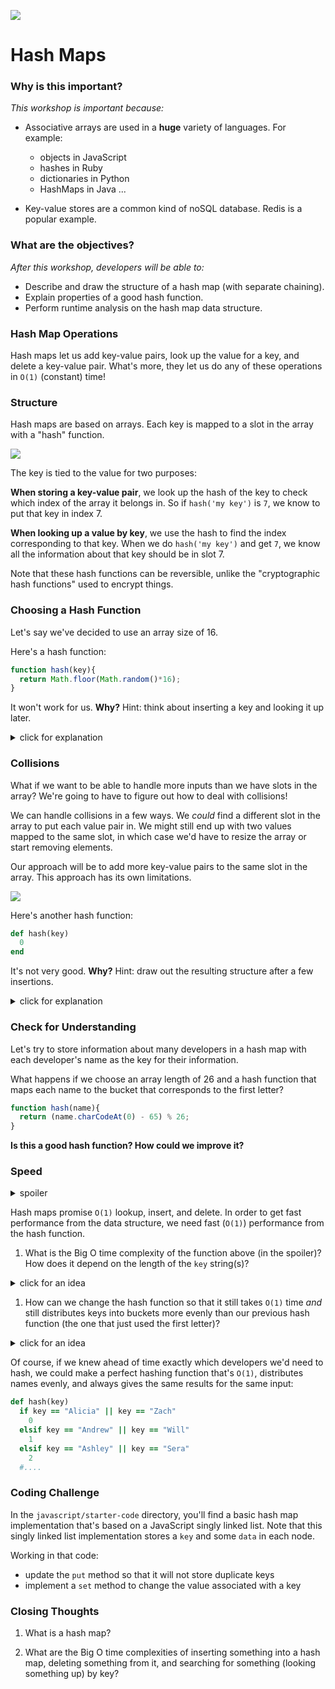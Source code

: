 <!--
Creator: WDI Team (Justin)
Last edited by: Brianna
Location: SF
-->

![](https://ga-dash.s3.amazonaws.com/production/assets/logo-9f88ae6c9c3871690e33280fcf557f33.png)

# Hash Maps

### Why is this important?
<!-- framing the "why" in big-picture/real world examples -->
*This workshop is important because:*

- Associative arrays are used in a **huge** variety of languages. For example:  
   - objects in JavaScript  
   - hashes in Ruby  
   - dictionaries in Python  
   - HashMaps in Java ...

- Key-value stores are a common kind of noSQL database. Redis is a popular example.


### What are the objectives?
<!-- specific/measurable goal for students to achieve -->
*After this workshop, developers will be able to:*

- Describe and draw the structure of a hash map (with separate chaining).
- Explain properties of a good hash function.
- Perform runtime analysis on the hash map data structure.


### Hash Map Operations

Hash maps let us add key-value pairs, look up the value for a key, and delete a key-value pair.  What's more, they let us do any of these operations in `O(1)` (constant) time!


### Structure

Hash maps are based on arrays. Each key is mapped to a slot in the array with a "hash" function.

![](https://upload.wikimedia.org/wikipedia/commons/7/7d/Hash_table_3_1_1_0_1_0_0_SP.svg)


The key is tied to the value for two purposes:

**When storing a key-value pair**, we look up the hash of the key to check which index of the array it belongs in.  So if `hash('my key')` is `7`, we know to put that key in index 7.  

**When looking up a value by key**, we use the hash to find the index corresponding to that key.   When we do `hash('my key')` and get `7`, we know all the information about that key should be in slot 7.

Note that these hash functions can be reversible, unlike the "cryptographic hash functions" used to encrypt things.


### Choosing a Hash Function

Let's say we've decided to use an array size of 16.


Here's a hash function:

```js
function hash(key){
  return Math.floor(Math.random()*16);
}
```

It won't work for us.  **Why?**  Hint: think about inserting a key and looking it up later.

<details>
  <summary>click for explanation</summary>
  We need to be able to look up values by their keys, so the function has to send us to the same bucket every time we give it a particular key.
</details>


### Collisions


What if we want to be able to handle more inputs than we have slots in the array?  We're going to have to figure out how to deal with collisions!

We can handle collisions in a few ways.  We _could_ find a different slot in the array to put each value pair in. We might still end up with two values mapped to the same slot, in which case we'd have to resize the array or start removing elements.  

Our approach will be to add more key-value pairs to the same slot in the array.  This approach has its own limitations.

![](https://upload.wikimedia.org/wikipedia/commons/d/d0/Hash_table_5_0_1_1_1_1_1_LL.svg)



Here's another hash function:

```ruby
def hash(key)
  0
end
```

It's not very good.  **Why?** Hint: draw out the resulting structure after a few insertions.

<details>
  <summary>click for explanation</summary>
  This hash function sends all keys to the first bucket. We basically end up with a linked list!
</details>


### Check for Understanding

Let's try to store information about many developers in a hash map with each  developer's name as the key for their information.

What happens if we choose an array length of 26 and a hash function that maps each name to the bucket that corresponds to the first letter?

```js
function hash(name){
  return (name.charCodeAt(0) - 65) % 26;
}
```

**Is this a good hash function?  How could we improve it?**


### Speed

<details><summary>spoiler</summary>
You might think of improving this hash function by using more than the first letter of the string so that we have fewer collisions.

```js
function hash(key, arrayLength) {
  arrayLength = arrayLength || 13;
  return key
    .split('').map(function (letter){
      return letter.charCodeAt();
    })
    .reduce(function(prev, curr) {
      return prev + curr;
    }) % arrayLength;
};
```
</details>

Hash maps promise `O(1)` lookup, insert, and delete.  In order to get fast performance from the data structure, we need fast (`O(1)`) performance from the hash function.

1. What is the Big O time complexity of the function above (in the spoiler)? How does it depend on the length of the `key` string(s)?

<details><summary>click for an idea</summary>
The `split`, `map`, and `reduce` functions are taking an action on each letter of the key.  If we say `n` is the length of the longest key string, then that means this hash function is at least `O(n)`.  That's not compatible with the `O(1)` insertion, lookup, and delete that a hash map promises.
</details>

1. How can we change the hash function so that it still takes `O(1)` time *and* still distributes keys into buckets more evenly than our previous hash function (the one that just used the first letter)?

<details><summary>click for an idea</summary>
Looking at some [data](http://home.uchicago.edu/~jsfalk/misc/baby_names/), we can see there are pretty skewed percentages for just the first or last letter of a name, so using multiple letters seems like a decent idea. But using a variable number of letters based on the length of the string takes our time above `O(1)`.  A potential middle ground is choosing to use the first 2 or 3 letters.  

On the other hand, we could just say that all our keys will be below a certain number of characters - maybe 32 character is a reasonable limit for a first name. Then our `O(n)` from above is actually capped at `O(32)`, which is the same as `O(1)`. Setting a limit on the variable length turns it into a constant for this big O analysis.

Because of how computers store data in binary format, we can also reduce the time it takes to run `%` by choosing an array length that's a power of 2. This doesn't affect the big O analysis, and in fact its practical effect is quite small.
</details>

Of course, if we knew ahead of time exactly which developers we'd need to hash, we could make a perfect hashing function that's `O(1)`, distributes names evenly, and always gives the same results for the same input:

```rb
def hash(key)
  if key == "Alicia" || key == "Zach"
    0
  elsif key == "Andrew" || key == "Will"
    1
  elsif key == "Ashley" || key == "Sera"
    2
  #....
```


### Coding Challenge


In the `javascript/starter-code` directory, you'll find a basic hash map implementation that's based on a JavaScript singly linked list.  Note that this singly linked list implementation stores a `key` and some  `data` in each node.

Working in that code:

- update the `put` method so that it will not store duplicate keys
- implement a `set` method to change the value associated with a key

### Closing Thoughts

1. What is a hash map?

1. What are the Big O time complexities of inserting something into a hash map, deleting something from it, and searching for something (looking something up) by key?
